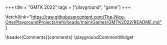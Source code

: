 +++
title = "GMTK 2022"
tags = ["playground", "game"]
+++

\fetch{link="https://raw.githubusercontent.com/The-Nice-One/PlaygroundProjects/refs/heads/main/Games/GMTK2022/README.md"}

\header{Comments}{comments}
\playgroundCommentWidget
